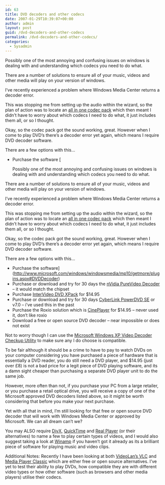 ```yaml
---
id: 63
title: DVD decoders and other codecs
date: 2007-01-29T10:39:07+00:00
author: admin
layout: post
guid: /dvd-decoders-and-other-codecs
permalink: /dvd-decoders-and-other-codecs/
categories:
  - Sysadmin
---
```

<p class="lead">
  Possibly one of the most annoying and confusing issues on windows is dealing with and understanding which codecs you need to do what.
</p>

There are a number of solutions to ensure all of your music, videos and other media will play on your version of windows.

I&#8217;ve recently experienced a problem where Windows Media Center returns a decoder error.

This was stopping me from setting up the audio within the wizard, so the plan of action was to locate an [all in one codec pack](http://www.free-codecs.com/download/Codec_Pack_All_in_1.htm) which then meant I didn&#8217;t have to worry about which codecs I need to do what, it just includes them all, or so I thought.

Okay, so the codec pack got the sound working, great. However when I come to play DVD&#8217;s there&#8217;s a decoder error yet again, which means I require DVD decoder software.

There are a few options with this&#8230;

  * Purchase the software [<p class="lead">
  Possibly one of the most annoying and confusing issues on windows is dealing with and understanding which codecs you need to do what.
</p>

There are a number of solutions to ensure all of your music, videos and other media will play on your version of windows.

I&#8217;ve recently experienced a problem where Windows Media Center returns a decoder error.

This was stopping me from setting up the audio within the wizard, so the plan of action was to locate an [all in one codec pack](http://www.free-codecs.com/download/Codec_Pack_All_in_1.htm) which then meant I didn&#8217;t have to worry about which codecs I need to do what, it just includes them all, or so I thought.

Okay, so the codec pack got the sound working, great. However when I come to play DVD&#8217;s there&#8217;s a decoder error yet again, which means I require DVD decoder software.

There are a few options with this&#8230;

  * Purchase the software](http://www.microsoft.com/windows/windowsmedia/mp10/getmore/plugins.aspx#DVDDecoder) 
  * Purchase or download and try for 30 days the [nVidia PureVideo Decoder](http://www.nvidia.com/object/dvd_decoder.html) &#8211; it would match the chipset
  * Purchase [InterVideo DVD XPack](http://www.intervideo.com/media_pack/jsp/Product_Profile.jsp?p=DVDXPack) for $14.95
  * Purchase or download and try for 30 days [CyberLink PowerDVD SE](http://web.archive.org/web/20080829160744/http://www.cyberlink.com/winxp_plugin/2006/enu/index.jsp) or v7.0 &#8211; i&#8217;ve used this in the past
  * Purchase the Roxio solution which is [CinePlayer](http://web.archive.org/web/20081121033852/http://www.sonic.com/products/consumer/cineplayer/microsoft/plugins01.aspx) for $14.95 &#8211; never used it, don&#8217;t like roxio
  * Download a free or open source DVD decoder &#8211; near impossible or does not exist

Not to worry though I can use the [Microsoft Windows XP Video Decoder Checkup Utility](http://www.microsoft.com/downloads/details.aspx?FamilyId=DE1491AC-0AB6-4990-943D-627E6ADE9FCB&displaylang=en) to make sure any I do choose is compatible.

To be fair although it should be a crime to have to pay to watch DVDs on your computer considering you have purchased a piece of hardware that is essentially a DVD reader, you do still need a DVD player, and $14.95 (just over £8) is not a bad price for a legit piece of DVD playing software, and its a damn sight cheaper than purchasing a separate DVD player unit to do the same job.

However, more often than not, if you purchase your PC from a large retailer, or you purchase a retail optical drive, you will receive a copy of one of the Microsoft approved DVD decoders listed above, so it might be worth considering that before you make your next purchase.

Yet with all that in mind, I&#8217;m still looking for that free or open source DVD decoder that will work with Windows Media Center or approved by Microsoft. We can all dream can&#8217;t we?

You may ALSO require [DivX](http://www.divx.com/divx/download/), [QuickTime](http://www.apple.com/quicktime/download/standalone.html) and [Real Player](http://www.real.com/freeplayer/) (or their alternatives) to name a few to play certain types of videos, and I would also suggest taking a look at [Winamp](http://web.archive.org/web/20091214100539/http://www.winamp.com:80/player/free.php) if you haven&#8217;t got it already as its a brilliant piece of software for playing music and video clips.

Additional Notes: Recently I have been looking at both [VideoLan&#8217;s VLC](http://www.videolan.org/vlc/) and [Media Player Classic](http://sourceforge.net/projects/guliverkli/) which are either free or open source alternatives. I&#8217;ve yet to test their ability to play DVDs, how compatible they are with different video types or how other software (such as browsers and other media players) utilise their codecs.